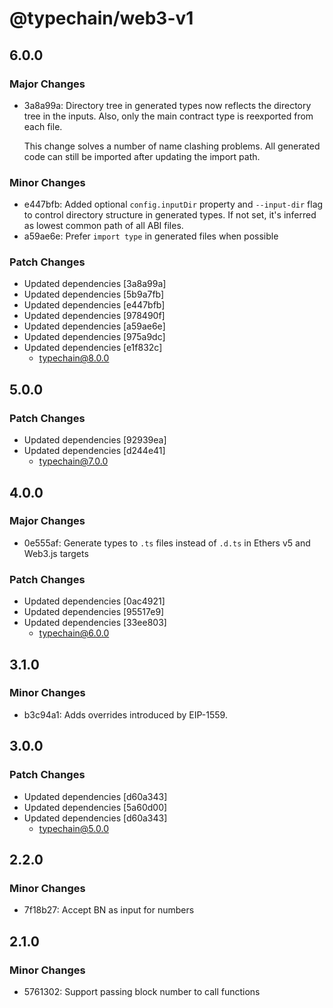 # @typechain/web3-v1

## 6.0.0

### Major Changes

- 3a8a99a: Directory tree in generated types now reflects the directory tree in the inputs. Also, only the main contract
  type is reexported from each file.

  This change solves a number of name clashing problems. All generated code can still be imported after updating the
  import path.

### Minor Changes

- e447bfb: Added optional `config.inputDir` property and `--input-dir` flag to control directory structure in generated
  types. If not set, it's inferred as lowest common path of all ABI files.
- a59ae6e: Prefer `import type` in generated files when possible

### Patch Changes

- Updated dependencies [3a8a99a]
- Updated dependencies [5b9a7fb]
- Updated dependencies [e447bfb]
- Updated dependencies [978490f]
- Updated dependencies [a59ae6e]
- Updated dependencies [975a9dc]
- Updated dependencies [e1f832c]
  - typechain@8.0.0

## 5.0.0

### Patch Changes

- Updated dependencies [92939ea]
- Updated dependencies [d244e41]
  - typechain@7.0.0

## 4.0.0

### Major Changes

- 0e555af: Generate types to `.ts` files instead of `.d.ts` in Ethers v5 and Web3.js targets

### Patch Changes

- Updated dependencies [0ac4921]
- Updated dependencies [95517e9]
- Updated dependencies [33ee803]
  - typechain@6.0.0

## 3.1.0

### Minor Changes

- b3c94a1: Adds overrides introduced by EIP-1559.

## 3.0.0

### Patch Changes

- Updated dependencies [d60a343]
- Updated dependencies [5a60d00]
- Updated dependencies [d60a343]
  - typechain@5.0.0

## 2.2.0

### Minor Changes

- 7f18b27: Accept BN as input for numbers

## 2.1.0

### Minor Changes

- 5761302: Support passing block number to call functions
